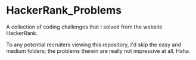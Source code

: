 # HackerRank_Problems
A collection of coding challenges that I solved from the website HackerRank.

To any potential recruiters viewing this repository, I'd skip the easy and medium folders; the problems therein are really not impressive at all.  Haha.
